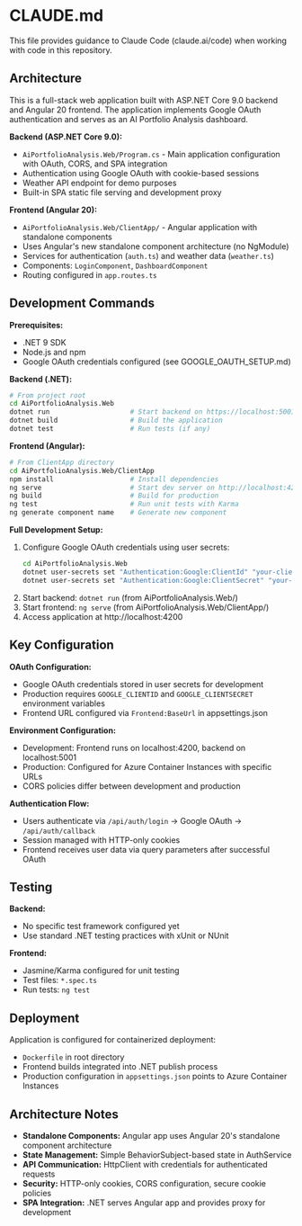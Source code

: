 # CLAUDE.md

This file provides guidance to Claude Code (claude.ai/code) when working with code in this repository.

## Architecture

This is a full-stack web application built with ASP.NET Core 9.0 backend and Angular 20 frontend. The application implements Google OAuth authentication and serves as an AI Portfolio Analysis dashboard.

**Backend (ASP.NET Core 9.0):**
- `AiPortfolioAnalysis.Web/Program.cs` - Main application configuration with OAuth, CORS, and SPA integration
- Authentication using Google OAuth with cookie-based sessions
- Weather API endpoint for demo purposes
- Built-in SPA static file serving and development proxy

**Frontend (Angular 20):**
- `AiPortfolioAnalysis.Web/ClientApp/` - Angular application with standalone components
- Uses Angular's new standalone component architecture (no NgModule)
- Services for authentication (`auth.ts`) and weather data (`weather.ts`)
- Components: `LoginComponent`, `DashboardComponent`
- Routing configured in `app.routes.ts`

## Development Commands

**Prerequisites:**
- .NET 9 SDK
- Node.js and npm
- Google OAuth credentials configured (see GOOGLE_OAUTH_SETUP.md)

**Backend (.NET):**
```bash
# From project root
cd AiPortfolioAnalysis.Web
dotnet run                    # Start backend on https://localhost:5001
dotnet build                  # Build the application
dotnet test                   # Run tests (if any)
```

**Frontend (Angular):**
```bash
# From ClientApp directory
cd AiPortfolioAnalysis.Web/ClientApp
npm install                   # Install dependencies
ng serve                      # Start dev server on http://localhost:4200
ng build                      # Build for production
ng test                       # Run unit tests with Karma
ng generate component name    # Generate new component
```

**Full Development Setup:**
1. Configure Google OAuth credentials using user secrets:
   ```bash
   cd AiPortfolioAnalysis.Web
   dotnet user-secrets set "Authentication:Google:ClientId" "your-client-id"
   dotnet user-secrets set "Authentication:Google:ClientSecret" "your-client-secret"
   ```
2. Start backend: `dotnet run` (from AiPortfolioAnalysis.Web/)
3. Start frontend: `ng serve` (from AiPortfolioAnalysis.Web/ClientApp/)
4. Access application at http://localhost:4200

## Key Configuration

**OAuth Configuration:**
- Google OAuth credentials stored in user secrets for development
- Production requires `GOOGLE_CLIENTID` and `GOOGLE_CLIENTSECRET` environment variables
- Frontend URL configured via `Frontend:BaseUrl` in appsettings.json

**Environment Configuration:**
- Development: Frontend runs on localhost:4200, backend on localhost:5001
- Production: Configured for Azure Container Instances with specific URLs
- CORS policies differ between development and production

**Authentication Flow:**
- Users authenticate via `/api/auth/login` → Google OAuth → `/api/auth/callback`
- Session managed with HTTP-only cookies
- Frontend receives user data via query parameters after successful OAuth

## Testing

**Backend:**
- No specific test framework configured yet
- Use standard .NET testing practices with xUnit or NUnit

**Frontend:**
- Jasmine/Karma configured for unit testing
- Test files: `*.spec.ts`
- Run tests: `ng test`

## Deployment

Application is configured for containerized deployment:
- `Dockerfile` in root directory
- Frontend builds integrated into .NET publish process
- Production configuration in `appsettings.json` points to Azure Container Instances

## Architecture Notes

- **Standalone Components:** Angular app uses Angular 20's standalone component architecture
- **State Management:** Simple BehaviorSubject-based state in AuthService
- **API Communication:** HttpClient with credentials for authenticated requests
- **Security:** HTTP-only cookies, CORS configuration, secure cookie policies
- **SPA Integration:** .NET serves Angular app and provides proxy for development